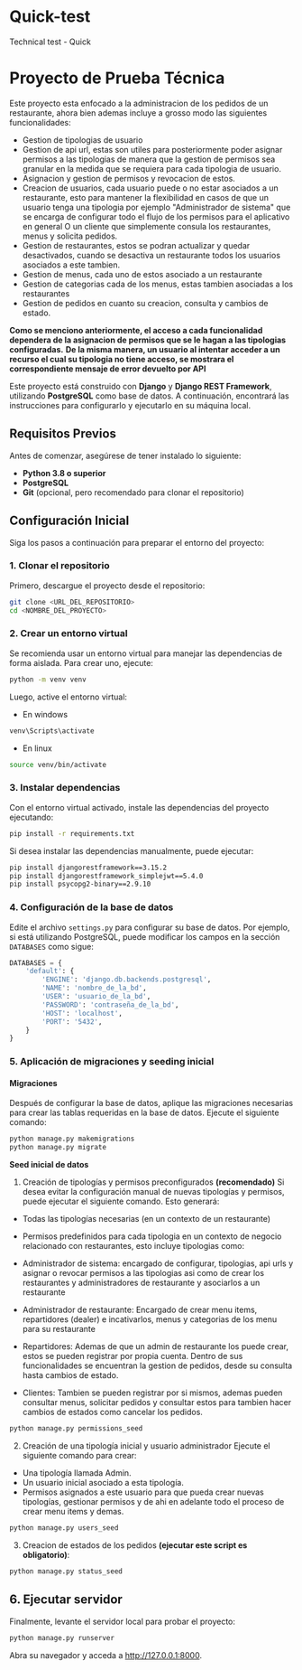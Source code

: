 # Quick-test
Technical test - Quick

# Proyecto de Prueba Técnica

Este proyecto esta enfocado a la administracion de los pedidos de un restaurante, ahora bien ademas incluye 
a grosso modo las siguientes funcionalidades:

- Gestion de tipologias de usuario
- Gestion de api url, estas son utiles para posteriormente poder asignar permisos a las tipologias de manera que la gestion de permisos sea granular en la medida que se requiera para cada tipologia de usuario.
- Asignacion y gestion de permisos y revocacion de estos.
- Creacion de usuarios, cada usuario puede o no estar asociados a un restaurante, esto para mantener la flexibilidad en casos de que un usuario tenga una tipologia por ejemplo "Administrador de sistema" que se encarga de configurar todo el flujo de los permisos para el aplicativo en general O un cliente que simplemente consula los restaurantes, menus y solicita pedidos.
- Gestion de restaurantes, estos se podran actualizar y quedar desactivados, cuando se desactiva un restaurante todos los usuarios asociados a este tambien.
- Gestion de menus, cada uno de estos asociado a un restaurante
- Gestion de categorias cada de los menus, estas tambien asociadas a los restaurantes 
- Gestion de pedidos en cuanto su creacion, consulta y cambios de estado.

**Como se menciono anteriormente, el acceso a cada funcionalidad dependera de la asignacion de permisos que se le hagan a las tipologias configuradas.**
**De la misma manera, un usuario al intentar acceder a un recurso el cual su tipologia no tiene acceso, se mostrara el correspondiente mensaje de error devuelto por API** 

Este proyecto está construido con **Django** y **Django REST Framework**, utilizando **PostgreSQL** como base de datos. A continuación, encontrará las instrucciones para configurarlo y ejecutarlo en su máquina local.

## Requisitos Previos

Antes de comenzar, asegúrese de tener instalado lo siguiente:

- **Python 3.8 o superior**
- **PostgreSQL**
- **Git** (opcional, pero recomendado para clonar el repositorio)

## Configuración Inicial

Siga los pasos a continuación para preparar el entorno del proyecto:

### 1. Clonar el repositorio

Primero, descargue el proyecto desde el repositorio:

```bash
git clone <URL_DEL_REPOSITORIO>
cd <NOMBRE_DEL_PROYECTO>
```

### 2. Crear un entorno virtual

Se recomienda usar un entorno virtual para manejar las dependencias de forma aislada. Para crear uno, ejecute:

```bash
python -m venv venv
```

Luego, active el entorno virtual:

- En windows

```bash
venv\Scripts\activate
```

- En linux

```bash
source venv/bin/activate
```   

### 3. Instalar dependencias

Con el entorno virtual activado, instale las dependencias del proyecto ejecutando:

```bash
pip install -r requirements.txt
```
Si desea instalar las dependencias manualmente, puede ejecutar:

```bash
pip install djangorestframework==3.15.2
pip install djangorestframework_simplejwt==5.4.0
pip install psycopg2-binary==2.9.10
```
### 4. Configuración de la base de datos

Edite el archivo `settings.py` para configurar su base de datos. Por ejemplo, si está utilizando PostgreSQL, puede modificar los campos en la sección `DATABASES` como sigue:

```python
DATABASES = {
    'default': {
        'ENGINE': 'django.db.backends.postgresql',
        'NAME': 'nombre_de_la_bd',
        'USER': 'usuario_de_la_bd',
        'PASSWORD': 'contraseña_de_la_bd',
        'HOST': 'localhost',
        'PORT': '5432',       
    }
}
```

### 5. Aplicación de migraciones y seeding inicial

#### Migraciones
Después de configurar la base de datos, aplique las migraciones necesarias para crear las tablas requeridas en la base de datos. Ejecute el siguiente comando:

```bash
python manage.py makemigrations
python manage.py migrate
```
**Seed inicial de datos**
1. Creación de tipologías y permisos preconfigurados **(recomendado)**
Si desea evitar la configuración manual de nuevas tipologías y permisos, puede ejecutar el siguiente comando. Esto generará:

- Todas las tipologías necesarias (en un contexto de un restaurante)
- Permisos predefinidos para cada tipologia en un contexto de negocio relacionado con restaurantes, esto incluye tipologias como:

- Administrador de sistema: encargado de configurar, tipologias, api urls y asignar o revocar permisos a las tipologias asi como de crear los restaurantes y administradores de restaurante y asociarlos a un restaurante
- Administrador de restaurante: Encargado de crear menu items, repartidores (dealer) e incativarlos, menus y categorias de los menu para su restaurante
- Repartidores: Ademas de que un admin de restaurante los puede crear, estos se pueden registrar por propia cuenta. Dentro de sus funcionalidades se encuentran la gestion de pedidos, desde su consulta hasta cambios de estado.
- Clientes: Tambien se pueden registrar por si mismos, ademas pueden consultar menus, solicitar pedidos y consultar estos para tambien hacer cambios de estados como cancelar los pedidos. 

```bash
python manage.py permissions_seed
```

2. Creación de una tipología inicial y usuario administrador
Ejecute el siguiente comando para crear:

- Una tipología llamada Admin.
- Un usuario inicial asociado a esta tipología.
- Permisos asignados a este usuario para que pueda crear nuevas tipologías, gestionar permisos y de ahi en adelante todo el proceso de crear menu items y demas.

```bash
python manage.py users_seed
```
3. Creacion de estados de los pedidos **(ejecutar este script es obligatorio)**:

```bash
python manage.py status_seed
```

## 6. Ejecutar servidor

Finalmente, levante el servidor local para probar el proyecto:

```bash
python manage.py runserver
```
Abra su navegador y acceda a http://127.0.0.1:8000.
